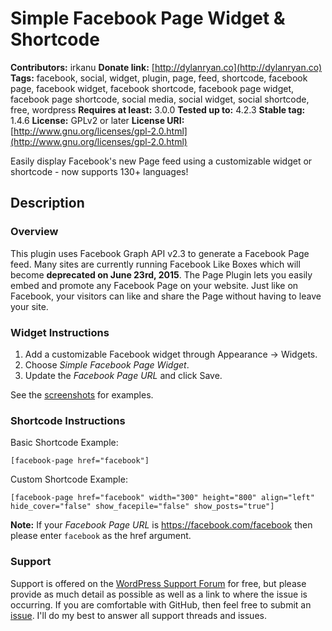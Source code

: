 # Simple Facebook Page Widget & Shortcode

**Contributors:**       irkanu
**Donate link:**        [http://dylanryan.co](http://dylanryan.co)
**Tags:**               facebook, social, widget, plugin, page, feed, shortcode, facebook page, facebook widget, facebook shortcode, facebook page widget, facebook page shortcode, social media, social widget, social shortcode, free, wordpress
**Requires at least:**  3.0.0
**Tested up to:**       4.2.3
**Stable tag:**         1.4.6
**License:**            GPLv2 or later
**License URI:**        [http://www.gnu.org/licenses/gpl-2.0.html](http://www.gnu.org/licenses/gpl-2.0.html)

Easily display Facebook's new Page feed using a customizable widget or shortcode - now supports 130+ languages!

## Description
### Overview
This plugin uses Facebook Graph API v2.3 to generate a Facebook Page feed. Many sites are currently running Facebook Like Boxes which will become **deprecated on June 23rd, 2015**. The Page Plugin lets you easily embed and promote any Facebook Page on your website. Just like on Facebook, your visitors can like and share the Page without having to leave your site.

### Widget Instructions
1. Add a customizable Facebook widget through Appearance -> Widgets.
2. Choose *Simple Facebook Page Widget*.
3. Update the *Facebook Page URL* and click Save.

See the [screenshots](https://wordpress.org/plugins/simple-facebook-twitter-widget/screenshots/) for examples.

### Shortcode Instructions
Basic Shortcode Example:

`[facebook-page href="facebook"]`

Custom Shortcode Example:

`[facebook-page href="facebook" width="300" height="800" align="left" hide_cover="false" show_facepile="false" show_posts="true"]`

**Note:** If your *Facebook Page URL* is https://facebook.com/facebook then please enter `facebook` as the href argument.

### Support

Support is offered on the [WordPress Support Forum](https://wordpress.org/support/plugin/simple-facebook-twitter-widget) for free, but please provide as much detail as possible as well as a link to where the issue is occurring. If you are comfortable with GitHub, then feel free to submit an [issue](https://github.com/irkanu/simple-facebook-page-widget/issues). I'll do my best to answer all support threads and issues.
